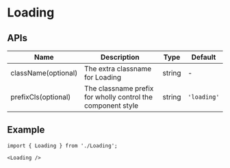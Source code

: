 # Loading

## APIs
| Name | Description | Type | Default |
| --- | --- | --- | --- |
| className(optional) | The extra classname for Loading | string | - |
| prefixCls(optional) | The classname prefix for wholly control the component style | string | `'loading'` | 


## Example

```tsx
import { Loading } from './Loading';

<Loading />
```
